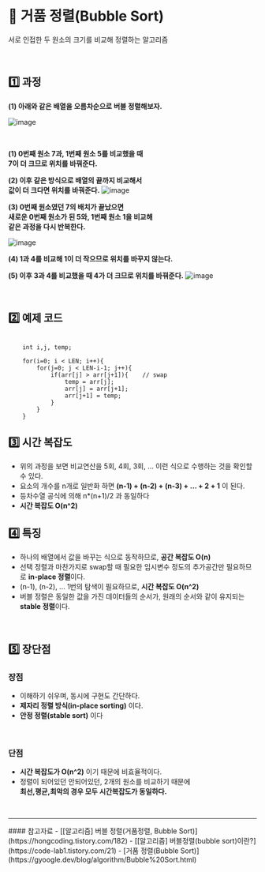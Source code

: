 # 🧼 거품 정렬(Bubble Sort)

서로 인접한 두 원소의 크기를 비교해 정렬하는 알고리즘

<br>

## 1️⃣ 과정

**(1) 아래와 같은 배열을 오름차순으로 버블 정렬해보자.**

![image](https://github.com/SeoYeonBae/CS_study/assets/63834758/fda97fc8-698d-4816-a07f-87c737c8fc78)

<br>

**(1) 0번째 원소 7과, 1번째 원소 5를 비교했을 때  
7이 더 크므로 위치를 바꿔준다.**


**(2) 이후 같은 방식으로 배열의 끝까지 비교해서  
값이 더 크다면 위치를 바꿔준다.**
![image](https://github.com/SeoYeonBae/CS_study/assets/63834758/953f29c8-24ac-4350-8a11-b2022759e59e)


**(3) 0번째 원소였던 7의 배치가 끝났으면  
새로운 0번째 원소가 된 5와, 1번째 원소 1을 비교해  
같은 과정을 다시 반복한다.**

![image](https://github.com/SeoYeonBae/CS_study/assets/63834758/edee656e-b910-4600-9917-9319b071d32a)


**(4) 1과 4를 비교해 1이 더 작으므로 위치를 바꾸지 않는다.**

**(5) 이후 3과 4를 비교했을 때 4가 더 크므로 위치를 바꿔준다.**
![image](https://github.com/SeoYeonBae/CS_study/assets/63834758/3ffdab3f-16ad-4ab0-9c76-c4e0244fcc14)


<br>

## 2️⃣ 예제 코드

```

    int i,j, temp;

    for(i=0; i < LEN; i++){
        for(j=0; j < LEN-i-1; j++){
            if(arr[j] > arr[j+1]){    // swap
                temp = arr[j];
                arr[j] = arr[j+1];
                arr[j+1] = temp;
            }
        }
    }

```


## 3️⃣ 시간 복잡도

- 위의 과정을 보면 비교연산을 5회, 4회, 3회, ... 이런 식으로 수행하는 것을 확인할 수 있다.
- 요소의 개수를 n개로 일반화 하면 **(n-1) + (n-2) + (n-3) + ... + 2 + 1** 이 된다.
- 등차수열 공식에 의해 n*(n+1)/2 과 동일하다
- **시간 복잡도 O(n^2)**



## 4️⃣ 특징

- 하나의 배열에서 값을 바꾸는 식으로 동작하므로, **공간 복잡도 O(n)**
- 선택 정렬과 마찬가지로 swap할 때 필요한 임시변수 정도의 추가공간만 필요하므로 **in-place 정렬**이다.
- (n-1), (n-2), ... 1번의 탐색이 필요하므로, **시간 복잡도 O(n^2)**
- 버블 정렬은 동일한 값을 가진 데이터들의 순서가, 원래의 순서와 같이 유지되는 **stable 정렬**이다.

<br>


## 5️⃣ 장단점

### 장점
- 이해하기 쉬우며, 동시에 구현도 간단하다.
- **제자리 정렬 방식(in-place sorting)** 이다.
- **안정 정렬(stable sort)** 이다

<br>

### 단점
- **시간 복잡도가 O(n^2)** 이기 때문에 비효율적이다.
- 정렬이 되어있던 안되어있던, 2개의 원소를 비교하기 때문에  
  **최선,평균,최악의 경우 모두 시간복잡도가 동일하다.**

<br>

<hr>
#### 참고자료
- [[알고리즘] 버블 정렬(거품정렬, Bubble Sort)](https://hongcoding.tistory.com/182)
- [[알고리즘] 버블정렬(bubble sort)이란?](https://code-lab1.tistory.com/21)
- [거품 정렬(Bubble Sort)](https://gyoogle.dev/blog/algorithm/Bubble%20Sort.html)
